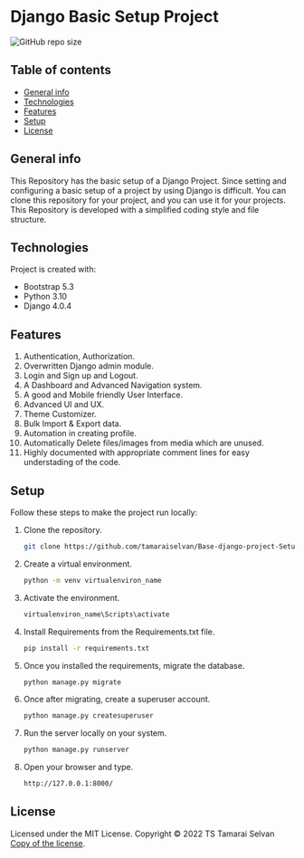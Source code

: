 # Django Basic Setup Project

![GitHub repo size](https://img.shields.io/github/license/tamaraiselvan/Base-django-project-Setup)

## Table of contents
* [General info](#general-info)
* [Technologies](#technologies)
* [Features](#features)
* [Setup](#setup)
* [License](#license)

## General info
This Repository has the basic setup of a Django Project. Since setting and configuring a basic setup of a project by using Django is difficult. You can clone this repository for your project, and you can use it for your projects. This Repository is developed with a simplified coding style and file structure.


## Technologies
Project is created with:
* Bootstrap 5.3
* Python 3.10
* Django 4.0.4

## Features
1. Authentication, Authorization. <br>
2. Overwritten Django admin module. <br>
3. Login and Sign up and Logout.<br>
4. A Dashboard and Advanced Navigation system.<br>
5. A good and Mobile friendly User Interface.<br>
6. Advanced UI and UX.<br>
7. Theme Customizer.<br>
8. Bulk Import & Export data.<br>
9. Automation in creating profile.<br>
10. Automatically Delete files/images from media which are unused.<br>
11. Highly documented with appropriate comment lines for easy understading of the code.

## Setup

Follow these steps to make the project run locally:

1. Clone the repository.
   ```sh
   git clone https://github.com/tamaraiselvan/Base-django-project-Setup.git
   ```
2. Create a virtual environment.
   ```sh
   python -m venv virtualenviron_name
   ```
3. Activate the environment.
   ```sh
   virtualenviron_name\Scripts\activate
   ```
4. Install Requirements from the Requirements.txt file.
   ```sh
   pip install -r requirements.txt
   ```
5. Once you installed the requirements, migrate the database.
   ```sh
   python manage.py migrate
   ```
6. Once after migrating, create a superuser account.
   ```sh
   python manage.py createsuperuser
   ```
7. Run the server locally on your system.
   ```sh
   python manage.py runserver
   ```
8. Open your browser and type.
   ```sh
   http://127.0.0.1:8000/
   ```
   
## License
Licensed under the MIT License.
Copyright © 2022 TS Tamarai Selvan [Copy of the license](LICENSE).
